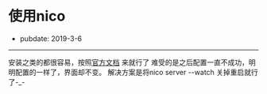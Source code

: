 # 使用nico

- pubdate: 2019-3-6
------

安装之类的都很容易，按照[官方文档](http://lab.lepture.com/nico/) 来就行了
难受的是之后配置一直不成功，明明配置的一样了，界面却不变。
解决方案是将nico server --watch 关掉重启就行了-_-